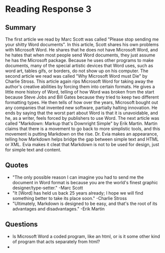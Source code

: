 # Reading Response 3

## Summary

The first article we read by Marc Scott was called "Please stop sending me your shitty Word documents".  In this article, Scott shares his own problems with Microsoft Word.  He shares that he does not have Microsoft Word, and he hates that when most people send Word documents, they just assume he has the Microsoft package.  Because he uses other programs to make documents, many of the special artistic devices that Word uses, such as word art, tables gifs, or borders, do not show up on his computer.  The second article we read was called "Why Microsoft Word must Die" by Charlie Stross.  This article again rips Microsoft Word for taking away the author's creative abilities by forcing them into certain formats.  He gives a little more history of Word, telling of how Word was broken from the start because Steve Jobs and Bill Gates because they tried to keep two different formatting types.  He then tells of how over the years, Microsoft bought out any companies that invented new software, partially halting innovation.  He ends by saying that the worst part about Word is that it is unavoidable, and he, as a writer, feels forced by publishers to use Word.  The next article was called "Markdown: Markup that's Downright Simple" by Erik Martin.  Martin claims that there is a movement to go back to more simplistic tools, and this movement is putting Markdown on the rise.  Dr. Evia makes an appearance, telling how Markdown helps bridge the gap between simple text and HTML or XML.  Evia makes it cleat that Markdown is not to be used for design, just for simple text and content.  

## Quotes

- "The only possible reason I can imagine you had to send me the document in Word format is because you are the world's finest graphic designer/type-setter." -Marc Scott
- "It [Word] has held us back 25 years already; I hope we will find something better to take its place soon." -Charlie Stross
- "Ultimately, Markdown is designed to be easy, and that's the root of its advantages and disadvantages." -Erik Martin
## Questions

- Is Microsoft Word a coded program, like an html, or is it some other kind of program that acts separately from html?
-
